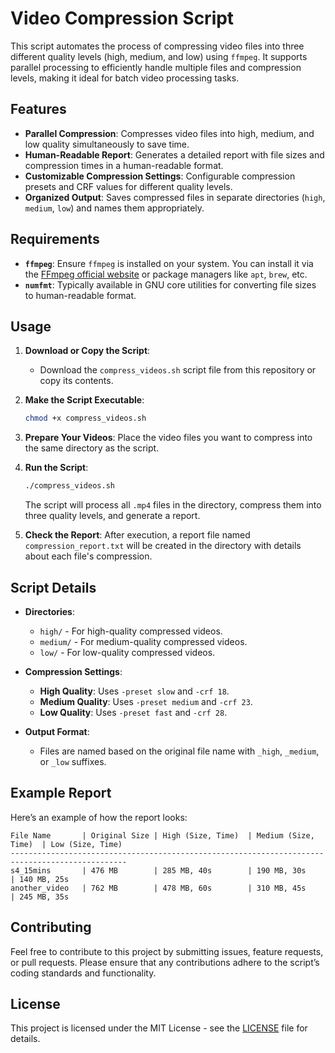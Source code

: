 # Video Compression Script

This script automates the process of compressing video files into three different quality levels (high, medium, and low) using `ffmpeg`. It supports parallel processing to efficiently handle multiple files and compression levels, making it ideal for batch video processing tasks.

## Features

- **Parallel Compression**: Compresses video files into high, medium, and low quality simultaneously to save time.
- **Human-Readable Report**: Generates a detailed report with file sizes and compression times in a human-readable format.
- **Customizable Compression Settings**: Configurable compression presets and CRF values for different quality levels.
- **Organized Output**: Saves compressed files in separate directories (`high`, `medium`, `low`) and names them appropriately.

## Requirements

- **`ffmpeg`**: Ensure `ffmpeg` is installed on your system. You can install it via the [FFmpeg official website](https://ffmpeg.org/download.html) or package managers like `apt`, `brew`, etc.
- **`numfmt`**: Typically available in GNU core utilities for converting file sizes to human-readable format.

## Usage

1. **Download or Copy the Script**:
   - Download the `compress_videos.sh` script file from this repository or copy its contents.

2. **Make the Script Executable**:
   ```bash
   chmod +x compress_videos.sh
   ```

3. **Prepare Your Videos**:
   Place the video files you want to compress into the same directory as the script.

4. **Run the Script**:
   ```bash
   ./compress_videos.sh
   ```
   The script will process all `.mp4` files in the directory, compress them into three quality levels, and generate a report.

5. **Check the Report**:
   After execution, a report file named `compression_report.txt` will be created in the directory with details about each file's compression.

## Script Details

- **Directories**: 
  - `high/` - For high-quality compressed videos.
  - `medium/` - For medium-quality compressed videos.
  - `low/` - For low-quality compressed videos.

- **Compression Settings**:
  - **High Quality**: Uses `-preset slow` and `-crf 18`.
  - **Medium Quality**: Uses `-preset medium` and `-crf 23`.
  - **Low Quality**: Uses `-preset fast` and `-crf 28`.

- **Output Format**:
  - Files are named based on the original file name with `_high`, `_medium`, or `_low` suffixes.

## Example Report

Here’s an example of how the report looks:

```
File Name       | Original Size | High (Size, Time)  | Medium (Size, Time)  | Low (Size, Time)
------------------------------------------------------------------------------------------------
s4_15mins       | 476 MB        | 285 MB, 40s        | 190 MB, 30s          | 140 MB, 25s
another_video   | 762 MB        | 478 MB, 60s        | 310 MB, 45s          | 245 MB, 35s
```

## Contributing

Feel free to contribute to this project by submitting issues, feature requests, or pull requests. Please ensure that any contributions adhere to the script’s coding standards and functionality.

## License

This project is licensed under the MIT License - see the [LICENSE](LICENSE) file for details.
